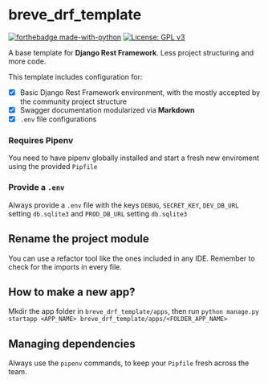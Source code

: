 # breve_drf_template

[![forthebadge made-with-python](http://ForTheBadge.com/images/badges/made-with-python.svg)](https://www.python.org/)
[![License: GPL v3](https://img.shields.io/badge/License-GPLv3-blue.svg?style=for-the-badge)](https://www.gnu.org/licenses/gpl-3.0)

A base template for **Django Rest Framework**. Less project structuring and more code.

This template includes configuration for: 

-[x] Basic Django Rest Framework environment, with the mostly accepted by the community project structure
-[x] Swagger documentation modularized via **Markdown**
-[x] `.env` file configurations

### Requires Pipenv

You need to have pipenv globally installed and start a fresh new enviroment using the provided `Pipfile`

### Provide a `.env`

Always provide a `.env` file with the keys `DEBUG`, `SECRET_KEY`, `DEV_DB_URL` setting `db.sqlite3` and `PROD_DB_URL` setting `db.sqlite3` 

## Rename the project module

You can use a refactor tool like the ones included in any IDE. Remember to check for the imports in every file.

## How to make a new app?

Mkdir the app folder in `breve_drf_template/apps`, then run `python manage.py startapp <APP_NAME> breve_drf_template/apps/<FOLDER_APP_NAME>`

## Managing dependencies

Always use the `pipenv` commands, to keep your `Pipfile` fresh across the team.